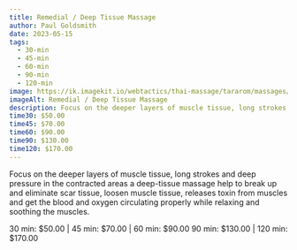 ```yaml
---
title: Remedial / Deep Tissue Massage
author: Paul Goldsmith
date: 2023-05-15
tags:
  - 30-min
  - 45-min
  - 60-min
  - 90-min
  - 120-min
image: https://ik.imagekit.io/webtactics/thai-massage/tararom/massages/Thai-Sport-and-Deep-Tissue-Massage__Cy90wCeM.jpg
imageAlt: Remedial / Deep Tissue Massage
description: Focus on the deeper layers of muscle tissue, long strokes and deep pressure in the contracted areas a deep-tissue massage help to break up and eliminate scar tissue, loosen muscle tissue, releases toxin from muscles and get the blood and oxygen circulating properly while relaxing and soothing the muscles.
time30: $50.00
time45: $70.00
time60: $90.00
time90: $130.00
time120: $170.00
---
```


Focus on the deeper layers of muscle tissue, long strokes and deep pressure in the contracted areas a deep-tissue massage help to break up and eliminate scar tissue, loosen muscle tissue, releases toxin from muscles and get the blood and oxygen circulating properly while relaxing and soothing the muscles.

30 min: $50.00 | 45 min: $70.00 | 60 min: $90.00
90 min: $130.00 | 120 min: $170.00 